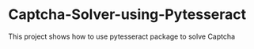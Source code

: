 # Captcha-Solver-using-Pytesseract
This project shows how to use  pytesseract package to solve Captcha 
